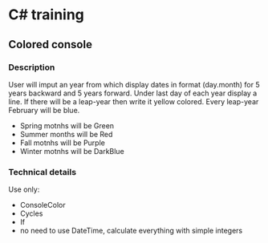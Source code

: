 # C# training

## Colored console

### Description

User will imput an year from which display dates in format (day.month) for 5 years backward and 5 years forward.
Under last day of each year display a line.
If there will be a leap-year then write it yellow colored.
Every leap-year February will be blue.

* Spring motnhs will be Green
* Summer months will be Red
* Fall motnhs will be Purple
* Winter motnhs will be DarkBlue




### Technical details

Use only:
* ConsoleColor
* Cycles
* If
* no need to use DateTime, calculate everything with simple integers